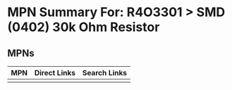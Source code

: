 



# MPN Summary For: R4O3301 > SMD (0402) 30k Ohm Resistor

## MPNs
  

|MPN|Direct Links|Search Links|
| :--- | :--- | :--- |
||||
